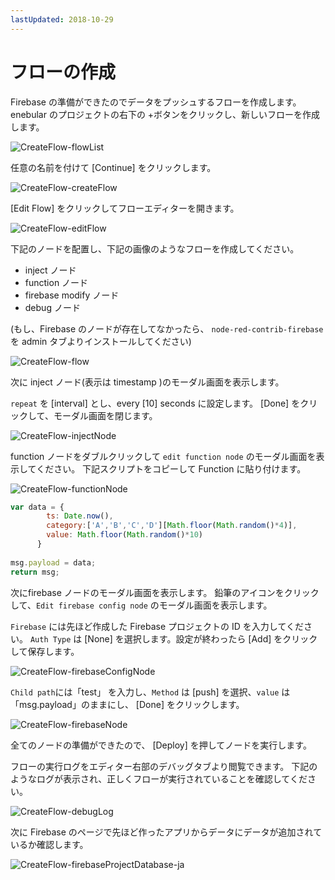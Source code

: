 ```yaml
---
lastUpdated: 2018-10-29
---
```


# フローの作成

Firebase の準備ができたのでデータをプッシュするフローを作成します。
enebular のプロジェクトの右下の +ボタンをクリックし、新しいフローを作成します。

![CreateFlow-flowList](./../../../../img/InfoMotion/DataSource/Firebase/CreateFlow-flowList.png)


任意の名前を付けて [Continue] をクリックします。

![CreateFlow-createFlow](./../../../../img/InfoMotion/DataSource/Firebase/CreateFlow-createFlow.png)


[Edit Flow] をクリックしてフローエディターを開きます。

![CreateFlow-editFlow](./../../../../img/InfoMotion/DataSource/Firebase/CreateFlow-editFlow.png)


下記のノードを配置し、下記の画像のようなフローを作成してください。

* inject ノード
* function ノード
* firebase modify ノード
* debug ノード

(もし、Firebase のノードが存在してなかったら、 `node-red-contrib-firebase` を admin タブよりインストールしてください)

![CreateFlow-flow](./../../../../img/InfoMotion/DataSource/Firebase/CreateFlow-flow.png)


次に inject ノード(表示は timestamp )のモーダル画面を表示します。

 `repeat` を [interval] とし、every [10] seconds に設定します。
 [Done] をクリックして、モーダル画面を閉じます。

![CreateFlow-injectNode](./../../../../img/InfoMotion/DataSource/Firebase/CreateFlow-injectNode.png)


function ノードをダブルクリックして `edit function node` のモーダル画面を表示してください。
下記スクリプトをコピーして Function に貼り付けます。

![CreateFlow-functionNode](./../../../../img/InfoMotion/DataSource/Firebase/CreateFlow-functionNode.png)


```javascript
var data = {
        ts: Date.now(),
        category:['A','B','C','D'][Math.floor(Math.random()*4)],
        value: Math.floor(Math.random()*10)
      }
      
msg.payload = data;
return msg;
```


次にfirebase ノードのモーダル画面を表示します。
鉛筆のアイコンをクリックして、`Edit firebase config node` のモーダル画面を表示します。

`Firebase` には先ほど作成した Firebase プロジェクトの ID を入力してください。
`Auth Type` は [None] を選択します。設定が終わったら [Add] をクリックして保存します。

![CreateFlow-firebaseConfigNode](./../../../../img/InfoMotion/DataSource/Firebase/CreateFlow-firebaseConfigNode.png)


`Child path`には「test」 を入力し、`Method` は [push] を選択、`value` は「msg.payload」のままにし、 [Done] をクリックします。

![CreateFlow-firebaseNode](./../../../../img/InfoMotion/DataSource/Firebase/CreateFlow-firebaseNode.png)


全てのノードの準備ができたので、 [Deploy] を押してノードを実行します。

フローの実行ログをエディター右部のデバッグタブより閲覧できます。
下記のようなログが表示され、正しくフローが実行されていることを確認してください。

![CreateFlow-debugLog](./../../../../img/InfoMotion/DataSource/Firebase/CreateFlow-debugLog.png)


次に Firebase のページで先ほど作ったアプリからデータにデータが追加されているか確認します。

![CreateFlow-firebaseProjectDatabase-ja](./../../../../img/InfoMotion/DataSource/Firebase/CreateFlow-firebaseProjectDatabase-ja.png)
